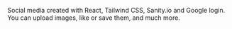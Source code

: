 Social media created with React, Tailwind CSS, Sanity.io and Google login.
You can upload images, like or save them, and much more.
